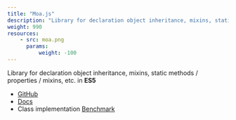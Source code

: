 ```yaml
---
title: "Moa.js"
description: "Library for declaration object inheritance, mixins, static methods / properties / mixins, etc. in **ES5**"
weight: 990
resources:
    - src: moa.png
      params:
          weight: -100
---
```


Library for declaration object inheritance, mixins, static methods / properties / mixins, etc. in **ES5**

* [GitHub](//github.com/Pencroff/MoaJs)
* [Docs](//pencroff.github.io/MoaJs/)
* Class implementation [Benchmark](//jsperf.com/moo-resig-ender-my/31)
